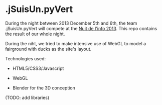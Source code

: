 .jSuisUn.pyVert
===============

During the night between 2013 December 5th and 6th, the team .jSuisUn.pyVert will compete at the [Nuit de l'info 2013](http://www.nuitdelinfo.com/). This repo contains the result of our whole night.

During the niht, we tried to make intensive use of WebGL to model a fairground with ducks as the site's layout.

Technologies used:

* HTML5/CSS3/Javascript

* WebGL

* Blender for the 3D conception

(TODO: add libraries)
